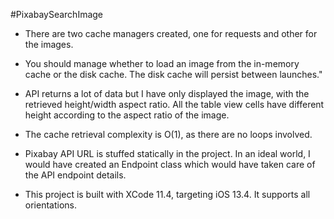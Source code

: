 #PixabaySearchImage

- There are two cache managers created, one for requests and other for the images.
- You should manage whether to load an image from the in-memory cache or the disk cache. The disk cache will persist between launches."
- API returns a lot of data but I have only displayed the image, with the retrieved height/width aspect ratio. All the table view cells have different height according to the aspect ratio of the image.
- The cache retrieval complexity is O(1), as there are no loops involved.
- Pixabay API URL is stuffed statically in the project. In an ideal world, I would have created an Endpoint class which would have taken care of the API endpoint details.

- This project is built with XCode 11.4, targeting iOS 13.4. It supports all orientations.
